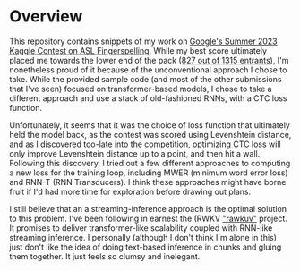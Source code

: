 # Overview

This repository contains snippets of my work on [Google's Summer 2023 Kaggle Contest on ASL Fingerspelling](https://www.kaggle.com/competitions/asl-fingerspelling). While my best score ultimately
placed me towards the lower end of the pack ([827 out of 1315 entrants](https://www.kaggle.com/competitions/asl-fingerspelling/leaderboard?search=also_ran)), I'm nonetheless proud of it because of the unconventional approach I chose to take. While the provided sample code (and most of the 
other submissions that I've seen) focused on transformer-based models, I chose to take a different approach and use a stack of old-fashioned RNNs, with a CTC loss function.

Unfortunately, it seems that it was the choice of loss function that ultimately held the model back, as the contest was scored using Levenshtein distance, and as I discovered too-late into the 
competition, optimizing CTC loss will only improve Levenshtein distance up to a point, and then hit a wall. Following this discovery, I tried out a few different approaches to computing a new loss
for the training loop, including MWER (minimum word error loss) and RNN-T (RNN Transducers). I think these approaches might have borne fruit if I'd had more time for exploration before drawing out plans.

I still believe that an a streaming-inference approach is the optimal solution to this problem. I've been following in earnest the (RWKV ["rawkuv"](https://rwkv.org) project. It promises to deliver transformer-like 
scalability coupled with RNN-like streaming inference. I personally (although I don't think I'm alone in this) just don't like the idea of doing text-based inference in chunks and gluing them together. It just feels so clumsy and inelegant.
